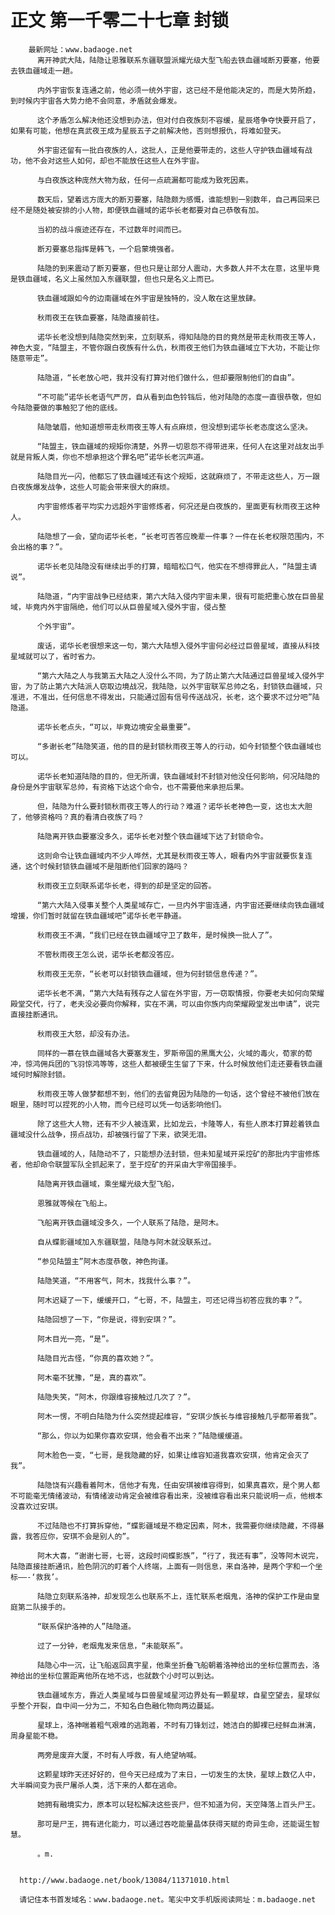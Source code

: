 # 正文 第一千零二十七章 封锁
        最新网址：www.badaoge.net
          离开神武大陆，陆隐让恩雅联系东疆联盟派耀光级大型飞船去铁血疆域断刃要塞，他要去铁血疆域走一趟。
      
          内外宇宙恢复连通之前，他必须一统外宇宙，这已经不是他能决定的，而是大势所趋，到时候内宇宙各大势力绝不会同意，矛盾就会爆发。
      
          这个矛盾怎么解决他还没想到办法，但对付白夜族刻不容缓，星辰塔争夺快要开启了，如果有可能，他想在真武夜王成为星辰五子之前解决他，否则想报仇，将难如登天。
      
          外宇宙还留有一批白夜族的人，这批人，正是他要带走的，这些人守护铁血疆域有战功，他不会对这些人如何，却也不能放任这些人在外宇宙。
      
          与白夜族这种庞然大物为敌，任何一点疏漏都可能成为致死因素。
      
          数天后，望着远方庞大的断刃要塞，陆隐颇为感慨，谁能想到一别数年，自己再回来已经不是随处被安排的小人物，即便铁血疆域的诺华长老都要对自己恭敬有加。
      
          当初的战斗痕迹还存在，不过数年时间而已。
      
          断刃要塞总指挥是韩飞，一个启蒙境强者。
      
          陆隐的到来震动了断刃要塞，但也只是让部分人震动，大多数人并不太在意，这里毕竟是铁血疆域，名义上虽然加入东疆联盟，但也只是名义上而已。
      
          铁血疆域跟如今的边南疆域在外宇宙是独特的，没人敢在这里放肆。
      
          秋雨夜王在铁血要塞，陆隐直接前往。
      
          诺华长老没想到陆隐突然到来，立刻联系，得知陆隐的目的竟然是带走秋雨夜王等人，神色大变，“陆盟主，不管你跟白夜族有什么仇，秋雨夜王他们为铁血疆域立下大功，不能让你随意带走”。
      
          陆隐道，“长老放心吧，我并没有打算对他们做什么，但却要限制他们的自由”。
      
          “不可能”诺华长老语气严厉，自从看到血色铃铛后，他对陆隐的态度一直很恭敬，但如今陆隐要做的事触犯了他的底线。
      
          陆隐皱眉，他知道想带走秋雨夜王等人有点麻烦，但没想到诺华长老态度这么坚决。
      
          “陆盟主，铁血疆域的规矩你清楚，外界一切恩怨不得带进来，任何人在这里对战友出手就是背叛人类，你也不想承担这个罪名吧”诺华长老沉声道。
      
          陆隐目光一闪，他都忘了铁血疆域还有这个规矩，这就麻烦了，不带走这些人，万一跟白夜族爆发战争，这些人可能会带来很大的麻烦。
      
          内宇宙修炼者平均实力远超外宇宙修炼者，何况还是白夜族的，里面更有秋雨夜王这种人。
      
          陆隐想了一会，望向诺华长老，“长老可否答应晚辈一件事？一件在长老权限范围内，不会出格的事？”。
      
          诺华长老见陆隐没有继续出手的打算，暗暗松口气，他实在不想得罪此人，“陆盟主请说”。
      
          陆隐道，“内宇宙战争已经结束，第六大陆入侵内宇宙未果，很有可能把重心放在巨兽星域，毕竟内外宇宙隔绝，他们可以从巨兽星域入侵外宇宙，侵占整
      
          个外宇宙”。
      
          废话，诺华长老很想来这一句，第六大陆想入侵外宇宙何必经过巨兽星域，直接从科技星域就可以了，省时省力。
      
          “第六大陆之人与我第五大陆之人没什么不同，为了防止第六大陆通过巨兽星域入侵外宇宙，为了防止第六大陆派人窃取边境战况，我陆隐，以外宇宙联军总帅之名，封锁铁血疆域，只准进，不准出，任何信息不得发出，只能通过固有信号传送战况，长老，这个要求不过分吧”陆隐道。
      
          诺华长老点头，“可以，毕竟边境安全最重要”。
      
          “多谢长老”陆隐笑道，他的目的是封锁秋雨夜王等人的行动，如今封锁整个铁血疆域也可以。
      
          诺华长老知道陆隐的目的，但无所谓，铁血疆域封不封锁对他没任何影响，何况陆隐的身份是外宇宙联军总帅，有资格下达这个命令，也不需要他来承担后果。
      
          但，陆隐为什么要封锁秋雨夜王等人的行动？难道？诺华长老神色一变，这也太大胆了，他够资格吗？真的看清白夜族了吗？
      
          陆隐离开铁血要塞没多久，诺华长老对整个铁血疆域下达了封锁命令。
      
          这则命令让铁血疆域内不少人哗然，尤其是秋雨夜王等人，眼看内外宇宙就要恢复连通，这个时候封锁铁血疆域不是阻断他们回家的路吗？
      
          秋雨夜王立刻联系诺华长老，得到的却是坚定的回答。
      
          “第六大陆入侵事关整个人类星域存亡，一旦内外宇宙连通，内宇宙还要继续向铁血疆域增援，你们暂时就留在铁血疆域吧”诺华长老平静道。
      
          秋雨夜王不满，“我们已经在铁血疆域守卫了数年，是时候换一批人了”。
      
          不管秋雨夜王怎么说，诺华长老都没答应。
      
          秋雨夜王无奈，“长老可以封锁铁血疆域，但为何封锁信息传递？”。
      
          诺华长老不满，“第六大陆有残存之人留在外宇宙，万一窃取情报，你要老夫如何向荣耀殿堂交代，行了，老夫没必要向你解释，实在不满，可以由你族内向荣耀殿堂发出申请”，说完直接挂断通讯。
      
          秋雨夜王大怒，却没有办法。
      
          同样的一慕在铁血疆域各大要塞发生，罗斯帝国的黑鹰大公，火域的毒火，荀家的荀冲，惊鸿佣兵团的飞羽惊鸿等等，这些人都被硬生生留了下来，什么时候放他们走还要看铁血疆域何时解除封锁。
      
          秋雨夜王等人做梦都想不到，他们的去留竟因为陆隐的一句话，这个曾经不被他们放在眼里，随时可以捏死的小人物，而今已经可以凭一句话影响他们。
      
          除了这些大人物，还有不少人被连累，比如龙云，卡隆等人，有些人原本打算趁着铁血疆域没什么战争，捞点战功，却被强行留了下来，欲哭无泪。
      
          铁血疆域的人，陆隐动不了，只能想办法封锁，但未知星域开采焢矿的那批内宇宙修炼者，他却命令联盟军队全抓起来了，至于焢矿的开采由大宇帝国接手。
      
          陆隐离开铁血疆域，乘坐耀光级大型飞船，
      
          恩雅就等候在飞船上。
      
          飞船离开铁血疆域没多久，一个人联系了陆隐，是阿木。
      
          自从蝶影疆域加入东疆联盟，陆隐与阿木就没联系过。
      
          “参见陆盟主”阿木态度恭敬，神色拘谨。
      
          陆隐笑道，“不用客气，阿木，找我什么事？”。
      
          阿木迟疑了一下，缓缓开口，“七哥，不，陆盟主，可还记得当初答应我的事？”。
      
          陆隐回想了一下，“你是说，得到安琪？”。
      
          阿木目光一亮，“是”。
      
          陆隐目光古怪，“你真的喜欢她？”。
      
          阿木毫不犹豫，“是，真的喜欢”。
      
          陆隐失笑，“阿木，你跟维容接触过几次了？”。
      
          阿木一愣，不明白陆隐为什么突然提起维容，“安琪少族长与维容接触几乎都带着我”。
      
          “那么，你以为如果你喜欢安琪，他会看不出来？”陆隐缓缓道。
      
          阿木脸色一变，“七哥，是我隐藏的好，如果让维容知道我喜欢安琪，他肯定会灭了我”。
      
          陆隐饶有兴趣看着阿木，信他才有鬼，任由安琪被维容得到，如果真喜欢，是个男人都不可能毫无情绪波动，有情绪波动肯定会被维容看出来，没被维容看出来只能说明一点，他根本没喜欢过安琪。
      
          不过陆隐也不打算拆穿他，“蝶影疆域是不稳定因素，阿木，我需要你继续隐藏，不得暴露，我答应你，安琪不会是别人的”。
      
          阿木大喜，“谢谢七哥，七哥，这段时间蝶影族”，“行了，我还有事”，没等阿木说完，陆隐直接挂断通讯，脸色阴沉的盯着个人终端，上面有一则信息，来自洛神，是两个字和一个坐标——-‘救我’。
      
          陆隐立刻联系洛神，却发现怎么也联系不上，连忙联系老烟鬼，洛神的保护工作是由皇庭第二队接手的。
      
          “联系保护洛神的人”陆隐道。
      
          过了一分钟，老烟鬼发来信息，“未能联系”。
      
          陆隐心中一沉，让飞船返回真宇星，他乘坐折叠飞船朝着洛神给出的坐标位置而去，洛神给出的坐标位置距离他所在地不远，也就数个小时可以到达。
      
          铁血疆域东方，靠近人类星域与巨兽星域星河边界处有一颗星球，自星空望去，星球似乎整个开裂，自中间一分为二，不知名白色融化物向两边蔓延。
      
          星球上，洛神喘着粗气艰难的逃跑着，不时有刀锋划过，她洁白的脚裸已经鲜血淋漓，周身星能不稳。
      
          两旁是废弃大厦，不时有人呼救，有人绝望呐喊。
      
          这颗星球昨天还好好的，但今天已经成为了末日，一切发生的太快，星球上数亿人中，大半瞬间变为丧尸屠杀人类，活下来的人都在逃命。
      
          她拥有融境实力，原本可以轻松解决这些丧尸，但不知道为何，天空降落上百头尸王。
      
          那可是尸王，拥有进化能力，可以通过吞吃能量晶体获得天赋的奇异生命，还能诞生智慧。
      
          。m.
      
      
      http://www.badaoge.net/book/13084/11371010.html
      
      请记住本书首发域名：www.badaoge.net。笔尖中文手机版阅读网址：m.badaoge.net